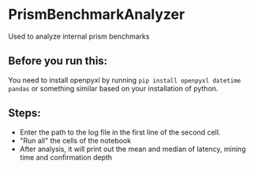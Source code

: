 # PrismBenchmarkAnalyzer
Used to analyze internal prism benchmarks

## Before you run this:
You need to install openpyxl by running `pip install openpyxl datetime pandas` or something similar based on your installation of python.

## Steps:
* Enter the path to the log file in the first line of the second cell.
* "Run all" the cells of the notebook 
* After analysis, it will print out the mean and median of latency, mining time and confirmation depth
